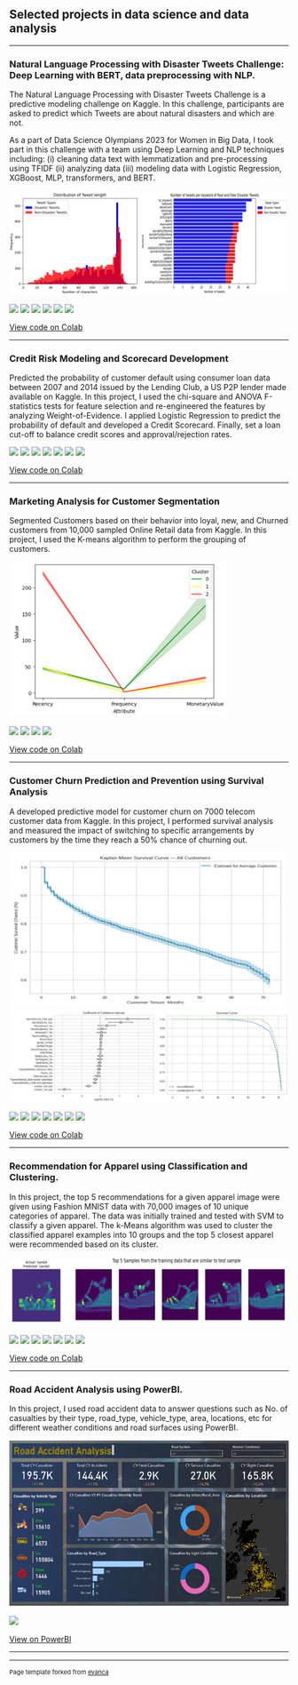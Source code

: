 ## Selected projects in data science and data analysis

---

### Natural Language Processing with Disaster Tweets Challenge: Deep Learning with BERT, data preprocessing with NLP.

The Natural Language Processing with Disaster Tweets Challenge is a predictive modeling challenge on Kaggle. In this challenge, participants are asked to predict which Tweets are about natural disasters and which are not.

As a part of Data Science Olympians 2023 for Women in Big Data, I took part in this challenge with a team using Deep Learning and NLP techniques including: (i) cleaning data text with lemmatization and pre-processing using TFIDF (ii) analyzing data (iii) modeling data with Logistic Regression, XGBoost, MLP, transformers, and BERT.

<img src="images/Diasater_tweets.png?raw=true"/>

[![](https://img.shields.io/badge/Python-white?logo=Python)](#) [![](https://img.shields.io/badge/Jupyter-white?logo=Jupyter)](#) [![](https://img.shields.io/badge/sklearn-white?logo=scikit-learn)](#) [![](https://img.shields.io/badge/Pandas-white?logo=Pandas)](#) [![](https://img.shields.io/badge/BERT-white?logo=BERT)](#) [![](https://img.shields.io/badge/NLP-white?logo=NLP)](#)


[View code on Colab](https://colab.research.google.com/drive/1A3k4fnIB35JXjbteRTUoQs-RqIkvhcZf?usp=sharing)

---
### Credit Risk Modeling and Scorecard Development

Predicted the probability of customer default using consumer loan data between 2007 and 2014 issued by the Lending Club, a US P2P lender made available on Kaggle.
In this project, I used the chi-square and ANOVA F-statistics tests for feature selection and re-engineered the features by analyzing Weight-of-Evidence. I applied Logistic Regression to predict the probability of default and developed a Credit Scorecard. Finally, set a loan cut-off to balance credit scores and approval/rejection rates.

[![](https://img.shields.io/badge/Python-white?logo=Python)](#) [![](https://img.shields.io/badge/Jupyter-white?logo=Jupyter)](#) [![](https://img.shields.io/badge/sklearn-white?logo=scikit-learn)](#) [![](https://img.shields.io/badge/Pandas-white?logo=Pandas)](#) [![](https://img.shields.io/badge/Statistics-white?logo=Statistics)](#) [![](https://img.shields.io/badge/Weight_of_Evidence-white?logo=Weight_of_Evidence)](#) [![](https://img.shields.io/badge/Logistic_Regression-white?logo=Logistic_Regression)](#)

[View code on Colab](https://colab.research.google.com/drive/1A3k4fnIB35JXjbteRTUoQs-RqIkvhcZf?usp=sharing)

---
### Marketing Analysis for Customer Segmentation

Segmented Customers based on their behavior into loyal, new, and Churned customers from 10,000 sampled Online Retail data from Kaggle. In this project, I used the K-means algorithm to perform the grouping of customers.

<img src="images/Cust_Segment.png?raw=true" height="280"/>

[![](https://img.shields.io/badge/Python-white?logo=Python)](#) [![](https://img.shields.io/badge/Jupyter-white?logo=Jupyter)](#) [![](https://img.shields.io/badge/sklearn-white?logo=scikit-learn)](#) [![](https://img.shields.io/badge/KMEANS-white?logo=KMEANS)](#)

[View code on Colab](https://colab.research.google.com/drive/1qPABSy995yeeLvLMwVklcbfM-dsptZWs?usp=sharing)

---
### Customer Churn Prediction and Prevention using Survival Analysis
A developed predictive model for customer churn on 7000 telecom customer data from Kaggle. In this project, I performed survival analysis and measured the impact of switching to specific arrangements by customers by the time they reach a 50% chance of churning out.

<img src="images/Kaplan-Meier.png?raw=true" width="500" height="280"/>
<img src="images/CoxPH.png?raw=true"/>

[![](https://img.shields.io/badge/Python-white?logo=Python)](#) [![](https://img.shields.io/badge/Jupyter-white?logo=Jupyter)](#) [![](https://img.shields.io/badge/sklearn-white?logo=scikit-learn)](#) [![](https://img.shields.io/badge/Pandas-white?logo=Pandas)](#) [![](https://img.shields.io/badge/Kaplan_Meier-white?logo=Kaplan_Meier)](#) [![](https://img.shields.io/badge/CoxPH-white?logo=CoxPH)](#) [![](https://img.shields.io/badge/Logistic_Regression-white?logo=Logistic_Regression)](#)

[View code on Colab](https://colab.research.google.com/drive/11lz-LDKWSfznJBP0jBtxoEJ3FsCmQEtx?usp=sharing)

---
### Recommendation for Apparel using Classification and Clustering.
In this project, the top 5 recommendations for a given apparel image were given using Fashion MNIST data with 70,000 images of 10 unique categories of apparel. The data was initially trained and tested with SVM to classify a given apparel. The k-Means algorithm was used to cluster the classified apparel examples into 10 groups and the top 5 closest apparel were recommended based on its cluster.

<img src="images/apparel_rec.png?raw=true"/>

[![](https://img.shields.io/badge/Python-white?logo=Python)](#) [![](https://img.shields.io/badge/Jupyter-white?logo=Jupyter)](#) [![](https://img.shields.io/badge/sklearn-white?logo=scikit-learn)](#) [![](https://img.shields.io/badge/Pandas-white?logo=Pandas)](#) [![](https://img.shields.io/badge/SVM-white?logo=SVM)](#) [![](https://img.shields.io/badge/KMEANS-white?logo=KMEANS)](#) [![](https://img.shields.io/badge/Numpy-white?logo=Numpy)](#)

[View code on Colab](https://colab.research.google.com/drive/1LiZrpuE9ECFyLGaG0gwjRgKZxBK89n-m?usp=sharing)

---
### Road Accident Analysis using PowerBI.
In this project, I used road accident data to answer questions such as No. of casualties by their type, road_type, vehicle_type, area, locations, etc for different weather conditions and road surfaces using PowerBI.

<img src="images/Accident_anal.png?raw=true" height="300"/>

[![](https://img.shields.io/badge/PowerBI-white?logo=PowerBI)](#) 

[View on PowerBI](https://app.powerbi.com/links/MmIKbKtBRl?ctid=5cdc5b43-d7be-4caa-8173-729e3b0a62d9&pbi_source=linkShare)

---



---
<p style="font-size:11px">Page template forked from <a href="https://github.com/evanca/quick-portfolio">evanca</a></p>
<!-- Remove above link if you don't want to attibute -->
